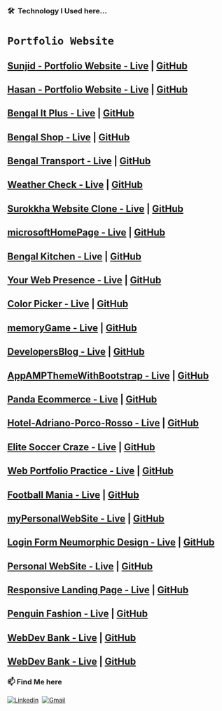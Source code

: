 ### 🛠 &nbsp;Technology I Used here...

# `Portfolio Website`

## [Sunjid - Portfolio Website - Live](https://sunjid-dev.web.app/) | [GitHub](https://github.com/sunjid-git/sunjid-hasan)
## [Hasan - Portfolio Website - Live](https://sunjid-hasan.web.app/) | [GitHub](https://github.com/sunjid-git/sunjid-portfolio-website)
## [Bengal It Plus - Live](https://bengal-it-plus.web.app/) | [GitHub](https://github.com/sunjid-git/bengal-it-plus)
## [Bengal Shop - Live](https://bengalshop-buy.web.app/home) | [GitHub](https://github.com/sunjid-git/bengal-shop-client)
## [Bengal Transport - Live](https://keen-lewin-28a3ed.netlify.app/) | [GitHub](https://github.com/sunjid-git/bengal-transport)
## [Weather Check - Live](https://sunjid-git.github.io/weatherCheck/) | [GitHub](https://github.com/sunjid-git/weatherCheck)
## [Surokkha Website Clone - Live](https://0zr7cfqfmwk1zfncafdgig-on.drv.tw/Websites/www.surokkha-website.com/html/home.html) | [GitHub](https://github.com/sunjid-git/covid-19-vaccine-website)
## [microsoftHomePage - Live](https://sunjid-git.github.io/microsoftHomePage/) | [GitHub](https://github.com/sunjid-git/microsoftHomePage)
## [Bengal Kitchen - Live](https://sunjid-git.github.io/bengalKitchen/) | [GitHub](https://github.com/sunjid-git/bengalKitchen)
## [Your Web Presence - Live](https://sunjid-git.github.io/webPresence/index.html) | [GitHub](https://github.com/sunjid-git/webPresence)
## [Color Picker - Live](https://sunjid-git.github.io/colorPicker/) | [GitHub](https://github.com/sunjid-git/colorPicker)
## [memoryGame - Live](https://sunjid-git.github.io/memoryGame/) | [GitHub](https://github.com/sunjid-git/memoryGame)
## [DevelopersBlog - Live](https://sunjid-git.github.io/DevelopersBlog/) | [GitHub](https://github.com/sunjid-git/DevelopersBlog)
## [AppAMPThemeWithBootstrap - Live](https://sunjid-git.github.io/AppAMPThemeWithBootstrap/) | [GitHub](https://github.com/sunjid-git/AppAMPThemeWithBootstrap)
## [Panda Ecommerce - Live](https://sunjid-git.github.io/panda-ecommerce/) | [GitHub](https://github.com/sunjid-git/panda-ecommerce)
## [Hotel-Adriano-Porco-Rosso - Live](https://sunjid-git.github.io/Hotel-Adriano-Porco-Rosso/) | [GitHub](https://github.com/sunjid-git/Hotel-Adriano-Porco-Rosso)
## [Elite Soccer Craze - Live](https://youthful-hawking-c6635a.netlify.app/) | [GitHub](https://github.com/sunjid-git/elite-soccer-craze)
## [Web Portfolio Practice - Live](https://github.com/sunjid-git/Web-Portfolio-Practice) | [GitHub](https://sunjid-git.github.io/Web-Portfolio-Practice/)
## [Football Mania - Live](https://competent-beaver-ae75a0.netlify.app/) | [GitHub](https://github.com/sunjid-git/football-mania)
## [myPersonalWebSite - Live](https://github.com/sunjid-git/myPersonalWebSite/edit/main/README.md) | [GitHub](https://sunjid-git.github.io/myPersonalWebSite/)
## [Login Form Neumorphic Design - Live](https://sunjid-git.github.io/Login-Form-Neumorphic-Design/) | [GitHub](https://github.com/sunjid-git/Login-Form-Neumorphic-Design/blob/main/README.md)
## [Personal WebSite - Live](https://github.com/sunjid-git/mileStoneOnePersonalWebSite/blob/main/README.md) | [GitHub](https://sunjid-git.github.io/mileStoneOnePersonalWebSite/)
## [Responsive Landing Page - Live](https://sunjid-git.github.io/mileStoneTwoResponsiveLandingPage/) | [GitHub](https://github.com/sunjid-git/mileStoneTwoResponsiveLandingPage/blob/main/README.md)
## [Penguin Fashion - Live](https://sunjid-git.github.io/penguin-fashion/) | [GitHub](https://github.com/sunjid-git/penguin-fashion/blob/main/README.md)
## [WebDev Bank - Live](https://sunjid-git.github.io/WebDev-Bank/index.html) | [GitHub](https://github.com/sunjid-git/WebDev-Bank)

## [WebDev Bank - Live](https://sunjid-git.github.io/pin-matcher/) | [GitHub](https://github.com/sunjid-git/pin-matcher)


### 📫 Find Me here
[![Linkedin](https://img.shields.io/badge/-LinkedIn-05122A?style=flat&logo=Linkedin&logoColor=blue)](https://www.linkedin.com/in/sunjid-in/)&nbsp;
[![Gmail](https://img.shields.io/badge/-Gmail-05122A?style=flat&logo=Gmail&logoColor=red)](mailto:sunjid.info@gmail.com)&nbsp;
